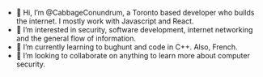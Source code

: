- 👋 Hi, I’m @CabbageConundrum, a Toronto based developer who builds the internet. I mostly work with Javascript and React.
- 👀 I’m interested in security, software development, internet networking and the general flow of information.
- 🌱 I’m currently learning to bughunt and code in C++. Also, French.
- 💞️ I’m looking to collaborate on anything to learn more about computer security.



